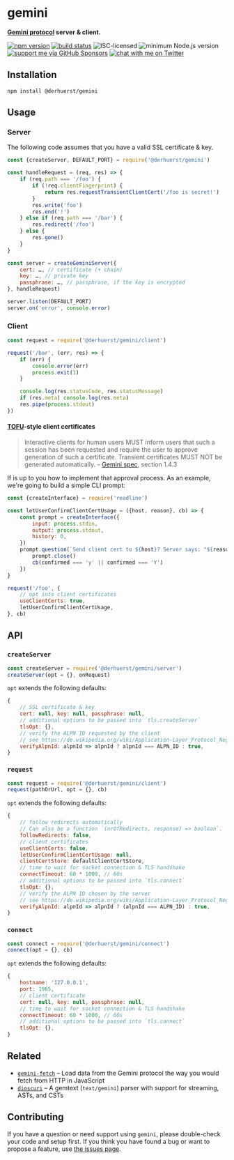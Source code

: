 # gemini

**[Gemini protocol](https://gemini.circumlunar.space) server & client.**

[![npm version](https://img.shields.io/npm/v/@derhuerst/gemini.svg)](https://www.npmjs.com/package/@derhuerst/gemini)
[![build status](https://api.travis-ci.org/derhuerst/gemini.svg?branch=master)](https://travis-ci.org/derhuerst/gemini)
![ISC-licensed](https://img.shields.io/github/license/derhuerst/gemini.svg)
![minimum Node.js version](https://img.shields.io/node/v/@derhuerst/gemini.svg)
[![support me via GitHub Sponsors](https://img.shields.io/badge/support%20me-donate-fa7664.svg)](https://github.com/sponsors/derhuerst)
[![chat with me on Twitter](https://img.shields.io/badge/chat%20with%20me-on%20Twitter-1da1f2.svg)](https://twitter.com/derhuerst)


## Installation

```shell
npm install @derhuerst/gemini
```


## Usage

### Server

The following code assumes that you have a valid SSL certificate & key.

```js
const {createServer, DEFAULT_PORT} = require('@derhuerst/gemini')

const handleRequest = (req, res) => {
	if (req.path === '/foo') {
		if (!req.clientFingerprint) {
			return res.requestTransientClientCert('/foo is secret!')
		}
		res.write('foo')
		res.end('!')
	} else if (req.path === '/bar') {
		res.redirect('/foo')
	} else {
		res.gone()
	}
}

const server = createGeminiServer({
	cert: …, // certificate (+ chain)
	key: …, // private key
	passphrase: …, // passphrase, if the key is encrypted
}, handleRequest)

server.listen(DEFAULT_PORT)
server.on('error', console.error)
```

### Client

```js
const request = require('@derhuerst/gemini/client')

request('/bar', (err, res) => {
	if (err) {
		console.error(err)
		process.exit(1)
	}

	console.log(res.statusCode, res.statusMessage)
	if (res.meta) console.log(res.meta)
	res.pipe(process.stdout)
})
```

#### [TOFU](https://en.wikipedia.org/wiki/Trust_on_first_use)-style client certificates

> Interactive clients for human users MUST inform users that such a session has been requested and require the user to approve generation of such a certificate. Transient certificates MUST NOT be generated automatically.
– [Gemini spec](https://gemini.circumlunar.space/docs/spec-spec.txt), section 1.4.3

If is up to you how to implement that approval process. As an example, we're going to build a simple CLI prompt:

```js
const {createInterface} = require('readline')

const letUserConfirmClientCertUsage = ({host, reason}, cb) => {
	const prompt = createInterface({
		input: process.stdin,
		output: process.stdout,
		history: 0,
	})
	prompt.question(`Send client cert to ${host}? Server says: "${reason}". y/n > `, (confirmed) => {
		prompt.close()
		cb(confirmed === 'y' || confirmed === 'Y')
	})
}

request('/foo', {
	// opt into client certificates
	useClientCerts: true,
	letUserConfirmClientCertUsage,
}, cb)
```


## API

### `createServer`

```js
const createServer = require('@derhuerst/gemini/server')
createServer(opt = {}, onRequest)
```

`opt` extends the following defaults:

```js
{
	// SSL certificate & key
	cert: null, key: null, passphrase: null,
	// additional options to be passed into `tls.createServer`
	tlsOpt: {},
	// verify the ALPN ID requested by the client
	// see https://de.wikipedia.org/wiki/Application-Layer_Protocol_Negotiation
	verifyAlpnId: alpnId => alpnId ? alpnId === ALPN_ID : true,
}
```

### `request`

```js
const request = require('@derhuerst/gemini/client')
request(pathOrUrl, opt = {}, cb)
```

`opt` extends the following defaults:

```js
{
	// follow redirects automatically
	// Can also be a function `(nrOfRedirects, response) => boolean`.
	followRedirects: false,
	// client certificates
	useClientCerts: false,
	letUserConfirmClientCertUsage: null,
	clientCertStore: defaultClientCertStore,
	// time to wait for socket connection & TLS handshake
	connectTimeout: 60 * 1000, // 60s
	// additional options to be passed into `tls.connect`
	tlsOpt: {},
	// verify the ALPN ID chosen by the server
	// see https://de.wikipedia.org/wiki/Application-Layer_Protocol_Negotiation
	verifyAlpnId: alpnId => alpnId ? (alpnId === ALPN_ID) : true,
}
```

### `connect`

```js
const connect = require('@derhuerst/gemini/connect')
connect(opt = {}, cb)
```

`opt` extends the following defaults:

```js
{
	hostname: '127.0.0.1',
	port: 1965,
	// client certificate
	cert: null, key: null, passphrase: null,
	// time to wait for socket connection & TLS handshake
	connectTimeout: 60 * 1000, // 60s
	// additional options to be passed into `tls.connect`
	tlsOpt: {},
}
```


## Related

- [`gemini-fetch`](https://github.com/RangerMauve/gemini-fetch) – Load data from the Gemini protocol the way you would fetch from HTTP in JavaScript
- [`dioscuri`](https://github.com/wooorm/dioscuri) – A gemtext (`text/gemini`) parser with support for streaming, ASTs, and CSTs


## Contributing

If you have a question or need support using `gemini`, please double-check your code and setup first. If you think you have found a bug or want to propose a feature, use [the issues page](https://github.com/derhuerst/gemini/issues).
